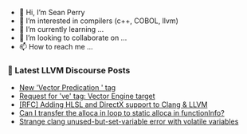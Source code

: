 - 👋 Hi, I’m Sean Perry
- 👀 I’m interested in compilers (c++, COBOL, llvm)
- 🌱 I’m currently learning ...
- 💞️ I’m looking to collaborate on ...
- 📫 How to reach me ...

<!---
s66perry/s66perry is a ✨ special ✨ repository because its `README.md` (this file) appears on your GitHub profile.
You can click the Preview link to take a look at your changes.
--->
### 📕 Latest LLVM Discourse Posts

<!-- DISCOURSE-LLVM:START -->
- [New &#39;Vector Predication &#39; tag](https://discourse.llvm.org/t/new-vector-predication-tag/60849/1)
- [Request for &#39;ve&#39; tag: Vector Engine target](https://discourse.llvm.org/t/request-for-ve-tag-vector-engine-target/60848/1)
- [[RFC] Adding HLSL and DirectX support to Clang &amp; LLVM](https://discourse.llvm.org/t/rfc-adding-hlsl-and-directx-support-to-clang-llvm/60783/9)
- [Can I transfer the alloca in loop to static alloca in functionInfo?](https://discourse.llvm.org/t/can-i-transfer-the-alloca-in-loop-to-static-alloca-in-functioninfo/60843/1)
- [Strange clang unused-but-set-variable error with volatile variables](https://discourse.llvm.org/t/strange-clang-unused-but-set-variable-error-with-volatile-variables/60841/1)
<!-- DISCOURSE-LLVM:END -->
